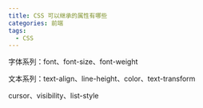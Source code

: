 ```yaml
---
title: CSS 可以继承的属性有哪些
categories: 前端
tags:
  - CSS
---
```


字体系列：font、font-size、font-weight

文本系列：text-align、line-height、color、text-transform

cursor、visibility、list-style